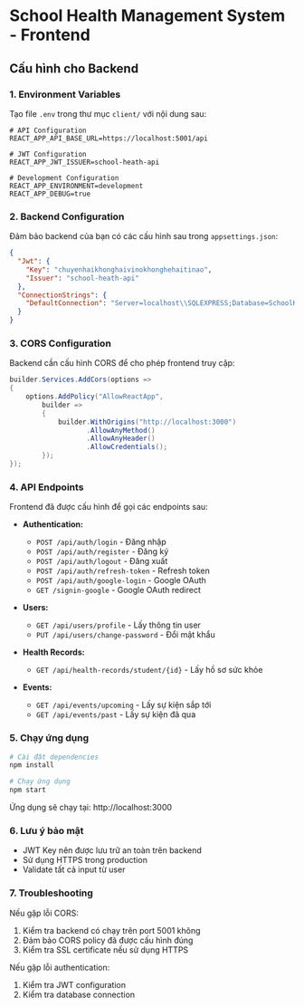 # School Health Management System - Frontend

## Cấu hình cho Backend

### 1. Environment Variables

Tạo file `.env` trong thư mục `client/` với nội dung sau:

```env
# API Configuration
REACT_APP_API_BASE_URL=https://localhost:5001/api

# JWT Configuration
REACT_APP_JWT_ISSUER=school-heath-api

# Development Configuration
REACT_APP_ENVIRONMENT=development
REACT_APP_DEBUG=true
```

### 2. Backend Configuration

Đảm bảo backend của bạn có các cấu hình sau trong `appsettings.json`:

```json
{
  "Jwt": {
    "Key": "chuyenhaikhonghaivinokhonghehaitinao",
    "Issuer": "school-heath-api"
  },
  "ConnectionStrings": {
    "DefaultConnection": "Server=localhost\\SQLEXPRESS;Database=SchoolHealthDB;Trusted_Connection=True;TrustServerCertificate=True;"
  }
}
```

### 3. CORS Configuration

Backend cần cấu hình CORS để cho phép frontend truy cập:

```csharp
builder.Services.AddCors(options =>
{
    options.AddPolicy("AllowReactApp",
        builder =>
        {
            builder.WithOrigins("http://localhost:3000")
                   .AllowAnyMethod()
                   .AllowAnyHeader()
                   .AllowCredentials();
        });
});
```

### 4. API Endpoints

Frontend đã được cấu hình để gọi các endpoints sau:

- **Authentication:**
  - `POST /api/auth/login` - Đăng nhập
  - `POST /api/auth/register` - Đăng ký
  - `POST /api/auth/logout` - Đăng xuất
  - `POST /api/auth/refresh-token` - Refresh token
  - `POST /api/auth/google-login` - Google OAuth
  - `GET /signin-google` - Google OAuth redirect

- **Users:**
  - `GET /api/users/profile` - Lấy thông tin user
  - `PUT /api/users/change-password` - Đổi mật khẩu

- **Health Records:**
  - `GET /api/health-records/student/{id}` - Lấy hồ sơ sức khỏe

- **Events:**
  - `GET /api/events/upcoming` - Lấy sự kiện sắp tới
  - `GET /api/events/past` - Lấy sự kiện đã qua

### 5. Chạy ứng dụng

```bash
# Cài đặt dependencies
npm install

# Chạy ứng dụng
npm start
```

Ứng dụng sẽ chạy tại: http://localhost:3000

### 6. Lưu ý bảo mật

- JWT Key nên được lưu trữ an toàn trên backend
- Sử dụng HTTPS trong production
- Validate tất cả input từ user

### 7. Troubleshooting

Nếu gặp lỗi CORS:
1. Kiểm tra backend có chạy trên port 5001 không
2. Đảm bảo CORS policy đã được cấu hình đúng
3. Kiểm tra SSL certificate nếu sử dụng HTTPS

Nếu gặp lỗi authentication:
1. Kiểm tra JWT configuration
2. Kiểm tra database connection 